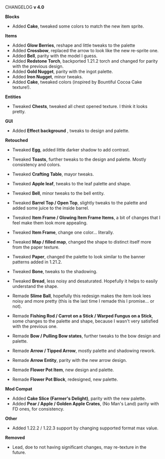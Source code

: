 CHANGELOG **v 4.0**

**Blocks**
- Added **Cake**, tweaked some colors to match the new item sprite.


**Items**
- Added **Glow Berries**, reshape and little tweaks to the palette
- Added **Crossbow**, replaced the arrow to look like the new re-sprite one.
- Added **Bell**, parity with the model I guess.
- Added **Redstone Torch**, backported 1.21.2 torch and changed for parity with the previous design.
- Added **Gold Nugget**, parity with the ingot palette.
- Added **Iron Nugget**, minor tweaks.
- Added **Cake**, tweaked colors (inspired by Bountiful Cocoa Cake texture!).


**Entities**
- Tweaked **Chests**, tweaked all chest opened texture. I think it looks pretty.


**GUI**
- Added **Effect background** , tweaks to design and palette.


**Retouched**
- Tweaked **Egg**, added little darker shadow to add contrast.
- Tweaked **Toasts**, further tweaks to the design and palette. Mostly consistency and colors.
- Tweaked **Crafting Table**, mayor tweaks. 
- Tweaked **Apple leaf**, tweaks to the leaf palette and shape.
- Tweaked **Bell**, minor tweaks to the bell entity.
- Tweaked **Barrel Top / Open Top**, slightly tweaks to the palette and added some juice to the inside barrel.
- Tweaked **Item Frame / Glowing Item Frame Items**, a bit of changes that I feel make them look more appealing.
- Tweaked **Item Frame**, change one color... literally.
- Tweaked **Map / filled map**, changed the shape to distinct itself more from the paper texture.
- Tweaked **Paper**, changed the palette to look similar to the banner patterns added in 1.21.2.
- Tweaked **Bone**, tweaks to the shadowing.
- Tweaked **Bread**, less noisy and desaturated. Hopefully it helps to easily understand the shape.

- Remade **Slime Ball**, hopefully this redesign makes the item look lees noisy and more pretty (this is the last time I remade this I promise... or not).
- Remade **Fishing Rod / Carrot on a Stick / Warped Fungus on a Stick**, some changes to the palette and shape, because I wasn't very satisfied with the previous one.
- Remade **Bow / Pulling Bow states**, further tweaks to the bow design and palette.
- Remade **Arrow / Tipped Arrow**, mostly palette and shadowing rework.
- Remade **Arrow Entity**, parity with the new arrow design.
- Remade **Flower Pot Item**, new design and palette.
- Remade **Flower Pot Block**, redesigned, new palette.


**Mod Compat**
- Added **Cake Slice (Farmer's Delight)**, parity with the new palette.
- Added **Pear / Apple / Golden Apple Crates**, (No Man's Land) parity with FD ones, for consistency. 


**Other**
- Added 1.22.2 / 1.22.3 support by changing supported format max value.


**Removed**
- Lead, doe to not having significant changes, may re-texture in the future.